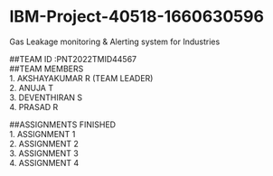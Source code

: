 # IBM-Project-40518-1660630596
Gas Leakage monitoring &amp; Alerting system for Industries

##TEAM ID :PNT2022TMID44567<br>
##TEAM MEMBERS <br>
    1. AKSHAYAKUMAR R (TEAM LEADER) <br>
    2. ANUJA T <br>
    3. DEVENTHIRAN S <br>
    4. PRASAD R
     
##ASSIGNMENTS FINISHED  <br>
    1. ASSIGNMENT 1 <br>
    2. ASSIGNMENT 2 <br>
    3. ASSIGNMENT 3 <br>
    4. ASSIGNMENT 4
